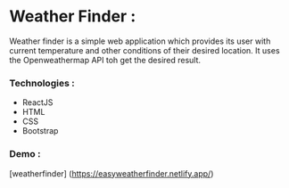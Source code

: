 # Weather Finder :

Weather finder is a simple web application which provides its user with current temperature and other conditions of their desired location. It uses the Openweathermap API toh get the desired result.

### Technologies :

* ReactJS
* HTML
* CSS
* Bootstrap

### Demo :
[weatherfinder] (https://easyweatherfinder.netlify.app/)

